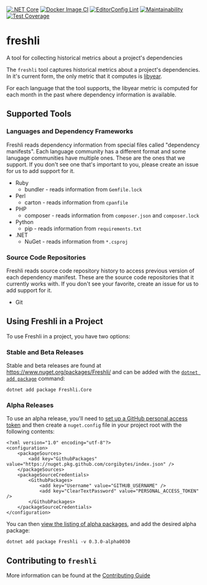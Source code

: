 [![.NET Core](https://github.com/corgibytes/freshli/workflows/.NET%20Core/badge.svg)](https://github.com/corgibytes/freshli/actions?query=workflow%3A%22.NET+Core%22)
[![Docker Image CI](https://github.com/corgibytes/freshli/workflows/Docker%20Image%20CI/badge.svg)](https://github.com/corgibytes/freshli/actions?query=workflow%3A%22Docker+Image+CI%22)
[![EditorConfig Lint](https://github.com/corgibytes/freshli/workflows/EditorConfig%20Lint/badge.svg)](https://github.com/corgibytes/freshli/actions?query=workflow%3A%22EditorConfig+Lint%22)
[![Maintainability](https://api.codeclimate.com/v1/badges/d808370d214bbda62e58/maintainability)](https://codeclimate.com/repos/601c1f18f9414200c900094b/maintainability)
[![Test Coverage](https://api.codeclimate.com/v1/badges/d808370d214bbda62e58/test_coverage)](https://codeclimate.com/repos/601c1f18f9414200c900094b/test_coverage)

# freshli
A tool for collecting historical metrics about a project's dependencies

The `freshli` tool captures historical metrics about a project's dependencies. In it's current form, the only metric that it computes is [libyear](https://libyear.com/).

For each language that the tool supports, the libyear metric is computed for each month in the past where dependency information is available.

## Supported Tools

### Languages and Dependency Frameworks

Freshli reads dependency information from special files called "dependency manifests". Each language community has a different format and some lanugage communities have multiple ones. These are the ones that we support. If you don't see one that's important to you, please create an issue for us to add support for it.

* Ruby
  * bundler - reads information from `Gemfile.lock`
* Perl
  * carton - reads information from `cpanfile`
* PHP
  * composer - reads information from `composer.json` and `composer.lock`
* Python
  * pip - reads information from `requirements.txt`
* .NET
  * NuGet - reads information from `*.csproj`

### Source Code Repositories

Freshli reads source code repository history to access previous version of each dependency manifest. These are the source code repositories that it currently works with. If you don't see your favorite, create an issue for us to add support for it.

* Git

## Using Freshli in a Project

To use Freshli in a project, you have two options:

### Stable and Beta Releases

Stable and beta releases are found at https://www.nuget.org/packages/Freshli/ and can be added with the [`dotnet add package`](https://docs.microsoft.com/en-us/dotnet/core/tools/dotnet-add-package) command:

```
dotnet add package Freshli.Core
```

### Alpha Releases

To use an alpha release, you'll need to [set up a GitHub personal access token](https://docs.github.com/en/github/authenticating-to-github/creating-a-personal-access-token) and then create a `nuget.config` file in your project root with the following contents:

```
<?xml version="1.0" encoding="utf-8"?>
<configuration>
    <packageSources>
        <add key="GithubPackages" value="https://nuget.pkg.github.com/corgibytes/index.json" />
    </packageSources>
    <packageSourceCredentials>
        <GithubPackages>
            <add key="Username" value="GITHUB_USERNAME" />
            <add key="ClearTextPassword" value="PERSONAL_ACCESS_TOKEN" />
        </GithubPackages>
    </packageSourceCredentials>
</configuration>
```

You can then [view the listing of alpha packages](https://github.com/orgs/corgibytes/packages?repo_name=freshli), and add the desired alpha package:

```
dotnet add package Freshli -v 0.3.0-alpha0030
```

## Contributing to `freshli`

More information can be found at the [Contributing Guide]()

